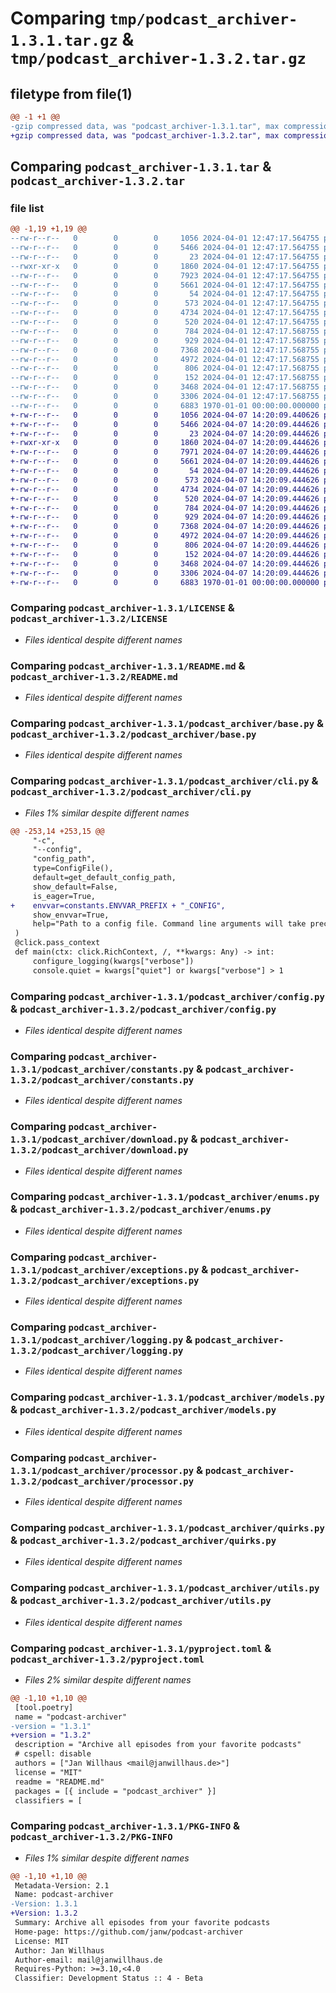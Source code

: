 # Comparing `tmp/podcast_archiver-1.3.1.tar.gz` & `tmp/podcast_archiver-1.3.2.tar.gz`

## filetype from file(1)

```diff
@@ -1 +1 @@
-gzip compressed data, was "podcast_archiver-1.3.1.tar", max compression
+gzip compressed data, was "podcast_archiver-1.3.2.tar", max compression
```

## Comparing `podcast_archiver-1.3.1.tar` & `podcast_archiver-1.3.2.tar`

### file list

```diff
@@ -1,19 +1,19 @@
--rw-r--r--   0        0        0     1056 2024-04-01 12:47:17.564755 podcast_archiver-1.3.1/LICENSE
--rw-r--r--   0        0        0     5466 2024-04-01 12:47:17.564755 podcast_archiver-1.3.1/README.md
--rw-r--r--   0        0        0       23 2024-04-01 12:47:17.564755 podcast_archiver-1.3.1/podcast_archiver/__init__.py
--rwxr-xr-x   0        0        0     1860 2024-04-01 12:47:17.564755 podcast_archiver-1.3.1/podcast_archiver/base.py
--rw-r--r--   0        0        0     7923 2024-04-01 12:47:17.564755 podcast_archiver-1.3.1/podcast_archiver/cli.py
--rw-r--r--   0        0        0     5661 2024-04-01 12:47:17.564755 podcast_archiver-1.3.1/podcast_archiver/config.py
--rw-r--r--   0        0        0       54 2024-04-01 12:47:17.564755 podcast_archiver-1.3.1/podcast_archiver/console.py
--rw-r--r--   0        0        0      573 2024-04-01 12:47:17.564755 podcast_archiver-1.3.1/podcast_archiver/constants.py
--rw-r--r--   0        0        0     4734 2024-04-01 12:47:17.564755 podcast_archiver-1.3.1/podcast_archiver/download.py
--rw-r--r--   0        0        0      520 2024-04-01 12:47:17.564755 podcast_archiver-1.3.1/podcast_archiver/enums.py
--rw-r--r--   0        0        0      784 2024-04-01 12:47:17.568755 podcast_archiver-1.3.1/podcast_archiver/exceptions.py
--rw-r--r--   0        0        0      929 2024-04-01 12:47:17.568755 podcast_archiver-1.3.1/podcast_archiver/logging.py
--rw-r--r--   0        0        0     7368 2024-04-01 12:47:17.568755 podcast_archiver-1.3.1/podcast_archiver/models.py
--rw-r--r--   0        0        0     4972 2024-04-01 12:47:17.568755 podcast_archiver-1.3.1/podcast_archiver/processor.py
--rw-r--r--   0        0        0      806 2024-04-01 12:47:17.568755 podcast_archiver-1.3.1/podcast_archiver/quirks.py
--rw-r--r--   0        0        0      152 2024-04-01 12:47:17.568755 podcast_archiver-1.3.1/podcast_archiver/session.py
--rw-r--r--   0        0        0     3468 2024-04-01 12:47:17.568755 podcast_archiver-1.3.1/podcast_archiver/utils.py
--rw-r--r--   0        0        0     3306 2024-04-01 12:47:17.568755 podcast_archiver-1.3.1/pyproject.toml
--rw-r--r--   0        0        0     6883 1970-01-01 00:00:00.000000 podcast_archiver-1.3.1/PKG-INFO
+-rw-r--r--   0        0        0     1056 2024-04-07 14:20:09.440626 podcast_archiver-1.3.2/LICENSE
+-rw-r--r--   0        0        0     5466 2024-04-07 14:20:09.444626 podcast_archiver-1.3.2/README.md
+-rw-r--r--   0        0        0       23 2024-04-07 14:20:09.444626 podcast_archiver-1.3.2/podcast_archiver/__init__.py
+-rwxr-xr-x   0        0        0     1860 2024-04-07 14:20:09.444626 podcast_archiver-1.3.2/podcast_archiver/base.py
+-rw-r--r--   0        0        0     7971 2024-04-07 14:20:09.444626 podcast_archiver-1.3.2/podcast_archiver/cli.py
+-rw-r--r--   0        0        0     5661 2024-04-07 14:20:09.444626 podcast_archiver-1.3.2/podcast_archiver/config.py
+-rw-r--r--   0        0        0       54 2024-04-07 14:20:09.444626 podcast_archiver-1.3.2/podcast_archiver/console.py
+-rw-r--r--   0        0        0      573 2024-04-07 14:20:09.444626 podcast_archiver-1.3.2/podcast_archiver/constants.py
+-rw-r--r--   0        0        0     4734 2024-04-07 14:20:09.444626 podcast_archiver-1.3.2/podcast_archiver/download.py
+-rw-r--r--   0        0        0      520 2024-04-07 14:20:09.444626 podcast_archiver-1.3.2/podcast_archiver/enums.py
+-rw-r--r--   0        0        0      784 2024-04-07 14:20:09.444626 podcast_archiver-1.3.2/podcast_archiver/exceptions.py
+-rw-r--r--   0        0        0      929 2024-04-07 14:20:09.444626 podcast_archiver-1.3.2/podcast_archiver/logging.py
+-rw-r--r--   0        0        0     7368 2024-04-07 14:20:09.444626 podcast_archiver-1.3.2/podcast_archiver/models.py
+-rw-r--r--   0        0        0     4972 2024-04-07 14:20:09.444626 podcast_archiver-1.3.2/podcast_archiver/processor.py
+-rw-r--r--   0        0        0      806 2024-04-07 14:20:09.444626 podcast_archiver-1.3.2/podcast_archiver/quirks.py
+-rw-r--r--   0        0        0      152 2024-04-07 14:20:09.444626 podcast_archiver-1.3.2/podcast_archiver/session.py
+-rw-r--r--   0        0        0     3468 2024-04-07 14:20:09.444626 podcast_archiver-1.3.2/podcast_archiver/utils.py
+-rw-r--r--   0        0        0     3306 2024-04-07 14:20:09.444626 podcast_archiver-1.3.2/pyproject.toml
+-rw-r--r--   0        0        0     6883 1970-01-01 00:00:00.000000 podcast_archiver-1.3.2/PKG-INFO
```

### Comparing `podcast_archiver-1.3.1/LICENSE` & `podcast_archiver-1.3.2/LICENSE`

 * *Files identical despite different names*

### Comparing `podcast_archiver-1.3.1/README.md` & `podcast_archiver-1.3.2/README.md`

 * *Files identical despite different names*

### Comparing `podcast_archiver-1.3.1/podcast_archiver/base.py` & `podcast_archiver-1.3.2/podcast_archiver/base.py`

 * *Files identical despite different names*

### Comparing `podcast_archiver-1.3.1/podcast_archiver/cli.py` & `podcast_archiver-1.3.2/podcast_archiver/cli.py`

 * *Files 1% similar despite different names*

```diff
@@ -253,14 +253,15 @@
     "-c",
     "--config",
     "config_path",
     type=ConfigFile(),
     default=get_default_config_path,
     show_default=False,
     is_eager=True,
+    envvar=constants.ENVVAR_PREFIX + "_CONFIG",
     show_envvar=True,
     help="Path to a config file. Command line arguments will take precedence.",
 )
 @click.pass_context
 def main(ctx: click.RichContext, /, **kwargs: Any) -> int:
     configure_logging(kwargs["verbose"])
     console.quiet = kwargs["quiet"] or kwargs["verbose"] > 1
```

### Comparing `podcast_archiver-1.3.1/podcast_archiver/config.py` & `podcast_archiver-1.3.2/podcast_archiver/config.py`

 * *Files identical despite different names*

### Comparing `podcast_archiver-1.3.1/podcast_archiver/constants.py` & `podcast_archiver-1.3.2/podcast_archiver/constants.py`

 * *Files identical despite different names*

### Comparing `podcast_archiver-1.3.1/podcast_archiver/download.py` & `podcast_archiver-1.3.2/podcast_archiver/download.py`

 * *Files identical despite different names*

### Comparing `podcast_archiver-1.3.1/podcast_archiver/enums.py` & `podcast_archiver-1.3.2/podcast_archiver/enums.py`

 * *Files identical despite different names*

### Comparing `podcast_archiver-1.3.1/podcast_archiver/exceptions.py` & `podcast_archiver-1.3.2/podcast_archiver/exceptions.py`

 * *Files identical despite different names*

### Comparing `podcast_archiver-1.3.1/podcast_archiver/logging.py` & `podcast_archiver-1.3.2/podcast_archiver/logging.py`

 * *Files identical despite different names*

### Comparing `podcast_archiver-1.3.1/podcast_archiver/models.py` & `podcast_archiver-1.3.2/podcast_archiver/models.py`

 * *Files identical despite different names*

### Comparing `podcast_archiver-1.3.1/podcast_archiver/processor.py` & `podcast_archiver-1.3.2/podcast_archiver/processor.py`

 * *Files identical despite different names*

### Comparing `podcast_archiver-1.3.1/podcast_archiver/quirks.py` & `podcast_archiver-1.3.2/podcast_archiver/quirks.py`

 * *Files identical despite different names*

### Comparing `podcast_archiver-1.3.1/podcast_archiver/utils.py` & `podcast_archiver-1.3.2/podcast_archiver/utils.py`

 * *Files identical despite different names*

### Comparing `podcast_archiver-1.3.1/pyproject.toml` & `podcast_archiver-1.3.2/pyproject.toml`

 * *Files 2% similar despite different names*

```diff
@@ -1,10 +1,10 @@
 [tool.poetry]
 name = "podcast-archiver"
-version = "1.3.1"
+version = "1.3.2"
 description = "Archive all episodes from your favorite podcasts"
 # cspell: disable
 authors = ["Jan Willhaus <mail@janwillhaus.de>"]
 license = "MIT"
 readme = "README.md"
 packages = [{ include = "podcast_archiver" }]
 classifiers = [
```

### Comparing `podcast_archiver-1.3.1/PKG-INFO` & `podcast_archiver-1.3.2/PKG-INFO`

 * *Files 1% similar despite different names*

```diff
@@ -1,10 +1,10 @@
 Metadata-Version: 2.1
 Name: podcast-archiver
-Version: 1.3.1
+Version: 1.3.2
 Summary: Archive all episodes from your favorite podcasts
 Home-page: https://github.com/janw/podcast-archiver
 License: MIT
 Author: Jan Willhaus
 Author-email: mail@janwillhaus.de
 Requires-Python: >=3.10,<4.0
 Classifier: Development Status :: 4 - Beta
```

